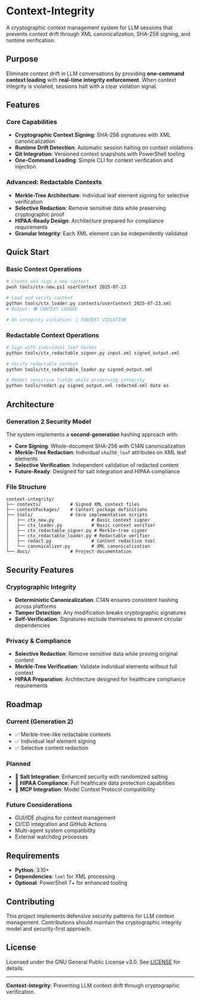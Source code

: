 # Context-Integrity

A cryptographic context management system for LLM sessions that prevents context drift through XML canonicalization, SHA-256 signing, and runtime verification.

## Purpose

Eliminate context drift in LLM conversations by providing **one-command context loading** with **real-time integrity enforcement**. When context integrity is violated, sessions halt with a clear violation signal.

## Features

### Core Capabilities
- **Cryptographic Context Signing**: SHA-256 signatures with XML canonicalization
- **Runtime Drift Detection**: Automatic session halting on context violations  
- **Git Integration**: Versioned context snapshots with PowerShell tooling
- **One-Command Loading**: Simple CLI for context verification and injection

### Advanced: Redactable Contexts
- **Merkle-Tree Architecture**: Individual leaf element signing for selective verification
- **Selective Redaction**: Remove sensitive data while preserving cryptographic proof
- **HIPAA-Ready Design**: Architecture prepared for compliance requirements
- **Granular Integrity**: Each XML element can be independently validated

## Quick Start

### Basic Context Operations

```bash
# Create and sign a new context
pwsh tools/ctx-new.ps1 userContext 2025-07-23

# Load and verify context
python tools/ctx_loader.py contexts/userContext_2025-07-23.xml
# Output: 🟢 CONTEXT LOADED

# On integrity violation: 🔴 CONTEXT VIOLATION
```

### Redactable Context Operations

```bash
# Sign with individual leaf hashes
python tools/ctx_redactable_signer.py input.xml signed_output.xml

# Verify redactable context
python tools/ctx_redactable_loader.py signed_output.xml

# Redact sensitive fields while preserving integrity
python tools/redact.py signed_output.xml redacted.xml date os
```

## Architecture

### Generation 2 Security Model

The system implements a **second-generation** hashing approach with:

- **Core Signing**: Whole-document SHA-256 with C14N canonicalization
- **Merkle-Tree Redaction**: Individual `sha256_leaf` attributes on XML leaf elements
- **Selective Verification**: Independent validation of redacted content
- **Future-Ready**: Designed for salt integration and HIPAA compliance

### File Structure

```
context-integrity/
├── contexts/           # Signed XML context files
├── contextPackages/    # Context package definitions
├── tools/              # Core implementation scripts
│   ├── ctx_new.py              # Basic context signer
│   ├── ctx_loader.py           # Basic context verifier
│   ├── ctx_redactable_signer.py # Merkle-tree signer
│   ├── ctx_redactable_loader.py # Redactable verifier
│   ├── redact.py               # Content redaction tool
│   └── canonicalizer.py        # XML canonicalization
└── docs/               # Project documentation
```

## Security Features

### Cryptographic Integrity
- **Deterministic Canonicalization**: C14N ensures consistent hashing across platforms
- **Tamper Detection**: Any modification breaks cryptographic signatures
- **Self-Verification**: Signatures exclude themselves to prevent circular dependencies

### Privacy & Compliance
- **Selective Redaction**: Remove sensitive data while proving original content
- **Merkle-Tree Verification**: Validate individual elements without full context
- **HIPAA Preparation**: Architecture designed for healthcare compliance requirements

## Roadmap

### Current (Generation 2)
- ✅ Merkle-tree-like redactable contexts
- ✅ Individual leaf element signing
- ✅ Selective content redaction

### Planned
- 🔄 **Salt Integration**: Enhanced security with randomized salting
- 🔄 **HIPAA Compliance**: Full healthcare data protection capabilities
- 🔄 **MCP Integration**: Model Context Protocol compatibility

### Future Considerations
- GUI/IDE plugins for context management
- CI/CD integration and GitHub Actions
- Multi-agent system compatibility
- External watchdog processes

## Requirements

- **Python**: 3.10+
- **Dependencies**: `lxml` for XML processing
- **Optional**: PowerShell 7+ for enhanced tooling

## Contributing

This project implements defensive security patterns for LLM context management. Contributions should maintain the cryptographic integrity model and security-first approach.

## License

Licensed under the GNU General Public License v3.0. See [LICENSE](LICENSE) for details.

---

**Context-Integrity**: Preventing LLM context drift through cryptographic verification.
